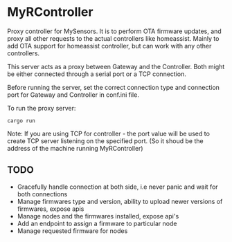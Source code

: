 # MyRController
Proxy controller for MySensors. It is to perform OTA firmware updates, and proxy all other requests to the actual controllers like homeassist. Mainly to add OTA support for homeassist controller, but can work with any other controllers.

This server acts as a proxy between Gateway and the Controller. Both might be either connected through a serial port or a TCP connection.

Before running the server, set the correct connection type and connection port for Gateway and Controller in conf.ini file.

To run the proxy server:
```
cargo run
```

Note: If you are using TCP for controller - the port value will be used to create TCP server listening on the specified port. (So it shoud be the address of the machine running MyRController)

## TODO

* Gracefully handle connection at both side, i.e never panic and wait for both connections
* Manage firmwares type and version, ability to upload newer versions of firmwares, expose apis
* Manage nodes and the firmwares installed, expose api's
* Add an endpoint to assign a firmware to particular node
* Manage requested firmware for nodes
